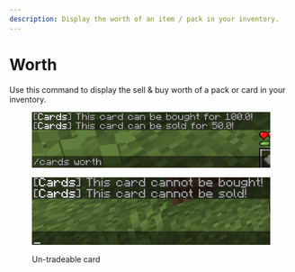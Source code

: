 ```yaml
---
description: Display the worth of an item / pack in your inventory.
---
```


# Worth

Use this command to display the sell & buy worth of a pack or card in your inventory.

<div>

<figure><img src="../../.gitbook/assets/javaw_CKgt4KN7bB.png" alt=""><figcaption></figcaption></figure>

 

<figure><img src="../../.gitbook/assets/javaw_zHxMiVtmOq.png" alt=""><figcaption><p>Un-tradeable card</p></figcaption></figure>

</div>
